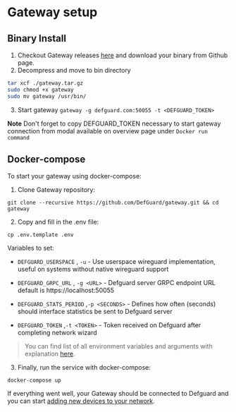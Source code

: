 # Gateway setup

## Binary Install

1. Checkout Gateway releases [here]("example.com") and download your binary from Github page.
2. Decompress and move to bin directory

```sh
tar xcf ./gateway.tar.gz
sudo chmod +x gateway
sudo mv gateway /usr/bin/
```
3. Start gateway
`gateway -g defguard.com:50055 -t <DEFGUARD_TOKEN>`

**Note** Don't forget to copy DEFGUARD_TOKEN necessary to start gateway connection from modal available on overview page under `Docker run command`


##  Docker-compose

To start your gateway using docker-compose:

1. Clone Gateway repository:

```
git clone --recursive https://github.com/DefGuard/gateway.git && cd gateway
```

2. Copy and fill in the .env file:

```
cp .env.template .env
```

Variables to set:

* `DEFGUARD_USERSPACE` , `-u` - Use userspace wireguard implementation, useful on systems without native wireguard support

* `DEFGUARD_GRPC_URL` , `-g <URL>` - Defguard server GRPC endpoint URL default is https://localhost:50055

* `DEFGUARD_STATS_PERIOD` ,`-p <SECONDS>` - Defines how often (seconds) should interface statistics be sent to Defguard server

* `DEFGUARD_TOKEN` ,`-t <TOKEN>` - Token received on Defguard after completing network wizard

> You can find list of all environment variables and arguments with explanation [here](../in-depth/environmental-variables-configuration.md).


3. Finally, run the service with docker-compose:

```
docker-compose up
```

If everything went well, your Gateway should be connected to Defguard and you can start [adding new devices to your network](community-features/wireguard/adding-wireguard-devices.md).

